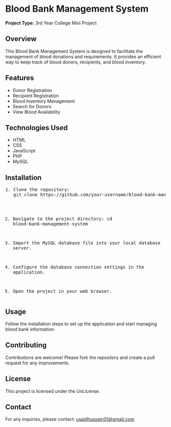 <h1>Blood Bank Management System</h1>
    <p><strong>Project Type:</strong> 3rd Year College Mini Project</p>
    
<h2>Overview</h2>
    <p>This Blood Bank Management System is designed to facilitate the management of blood donations and requirements. It provides an efficient way to keep track of blood donors, recipients, and blood inventory.</p>

<h2>Features</h2>
    <ul>
        <li>Donor Registration</li>
        <li>Recipient Registration</li>
        <li>Blood Inventory Management</li>
        <li>Search for Donors</li>
        <li>View Blood Availability</li>
    </ul>

<h2>Technologies Used</h2>
    <ul>
        <li>HTML</li>
        <li>CSS</li>
        <li>JavaScript</li>
        <li>PHP</li>
        <li>MySQL</li>
    </ul>

<h2>Installation</h2>
    <pre>
1. Clone the repository:
   git clone https://github.com/your-username/blood-bank-management-system.git

2. Navigate to the project directory:
   cd blood-bank-management-system

3. Import the MySQL database file into your local database server.

4. Configure the database connection settings in the application.

5. Open the project in your web browser.
    </pre>

    <h2>Usage</h2>
    <p>Follow the installation steps to set up the application and start managing blood bank information.</p>

    <h2>Contributing</h2>
    <p>Contributions are welcome! Please fork the repository and create a pull request for any improvements.</p>

    <h2>License</h2>
    <p>This project is licensed under the UnLicense.</p>

    <h2>Contact</h2>
    <p>For any inquiries, please contact: <a href="mailto:usaidhussain01@gmail.com">usaidhussain01@gmail.com</a>
</body>
</html>
